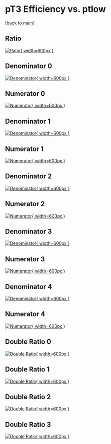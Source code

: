 # pT3 Efficiency vs. ptlow

[[back to main](./)]



## Ratio

[![Ratio](../mtv/var/pT3_xtr_211_-1_eff_ptlow.png){ width=600px }](../mtv/var/pT3_xtr_211_-1_eff_ptlow.pdf)

## Denominator 0

[![Denominator](../mtv/den/pT3_xtr_211_-1_eff_ptlow_den0.png){ width=600px }](../mtv/den/pT3_xtr_211_-1_eff_ptlow_den0.pdf)

## Numerator 0

[![Numerator](../mtv/num/pT3_xtr_211_-1_eff_ptlow_num0.png){ width=600px }](../mtv/num/pT3_xtr_211_-1_eff_ptlow_num0.pdf)

## Denominator 1

[![Denominator](../mtv/den/pT3_xtr_211_-1_eff_ptlow_den1.png){ width=600px }](../mtv/den/pT3_xtr_211_-1_eff_ptlow_den1.pdf)

## Numerator 1

[![Numerator](../mtv/num/pT3_xtr_211_-1_eff_ptlow_num1.png){ width=600px }](../mtv/num/pT3_xtr_211_-1_eff_ptlow_num1.pdf)

## Denominator 2

[![Denominator](../mtv/den/pT3_xtr_211_-1_eff_ptlow_den2.png){ width=600px }](../mtv/den/pT3_xtr_211_-1_eff_ptlow_den2.pdf)

## Numerator 2

[![Numerator](../mtv/num/pT3_xtr_211_-1_eff_ptlow_num2.png){ width=600px }](../mtv/num/pT3_xtr_211_-1_eff_ptlow_num2.pdf)

## Denominator 3

[![Denominator](../mtv/den/pT3_xtr_211_-1_eff_ptlow_den3.png){ width=600px }](../mtv/den/pT3_xtr_211_-1_eff_ptlow_den3.pdf)

## Numerator 3

[![Numerator](../mtv/num/pT3_xtr_211_-1_eff_ptlow_num3.png){ width=600px }](../mtv/num/pT3_xtr_211_-1_eff_ptlow_num3.pdf)

## Denominator 4

[![Denominator](../mtv/den/pT3_xtr_211_-1_eff_ptlow_den4.png){ width=600px }](../mtv/den/pT3_xtr_211_-1_eff_ptlow_den4.pdf)

## Numerator 4

[![Numerator](../mtv/num/pT3_xtr_211_-1_eff_ptlow_num4.png){ width=600px }](../mtv/num/pT3_xtr_211_-1_eff_ptlow_num4.pdf)

## Double Ratio 0

[![Double Ratio](../mtv/ratio/pT3_xtr_211_-1_eff_ptlow_ratio0.png){ width=600px }](../mtv/ratio/pT3_xtr_211_-1_eff_ptlow_ratio0.pdf)

## Double Ratio 1

[![Double Ratio](../mtv/ratio/pT3_xtr_211_-1_eff_ptlow_ratio1.png){ width=600px }](../mtv/ratio/pT3_xtr_211_-1_eff_ptlow_ratio1.pdf)

## Double Ratio 2

[![Double Ratio](../mtv/ratio/pT3_xtr_211_-1_eff_ptlow_ratio2.png){ width=600px }](../mtv/ratio/pT3_xtr_211_-1_eff_ptlow_ratio2.pdf)

## Double Ratio 3

[![Double Ratio](../mtv/ratio/pT3_xtr_211_-1_eff_ptlow_ratio3.png){ width=600px }](../mtv/ratio/pT3_xtr_211_-1_eff_ptlow_ratio3.pdf)

